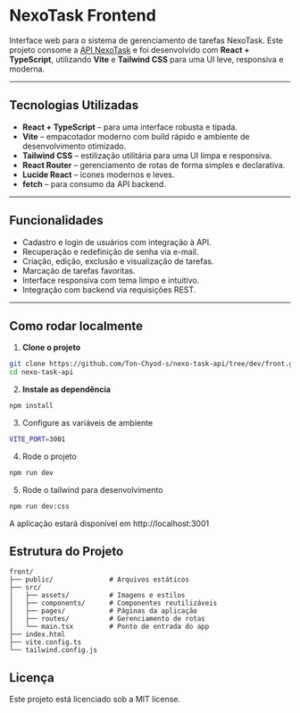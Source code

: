# NexoTask Frontend

Interface web para o sistema de gerenciamento de tarefas NexoTask. Este projeto consome a [API NexoTask](https://github.com/Ton-Chyod-s/nexo-task-api/tree/main/back) e foi desenvolvido com **React + TypeScript**, utilizando **Vite** e **Tailwind CSS** para uma UI leve, responsiva e moderna.

---

## Tecnologias Utilizadas

- **React + TypeScript** – para uma interface robusta e tipada.
- **Vite** – empacotador moderno com build rápido e ambiente de desenvolvimento otimizado.
- **Tailwind CSS** – estilização utilitária para uma UI limpa e responsiva.
- **React Router** – gerenciamento de rotas de forma simples e declarativa.
- **Lucide React** – ícones modernos e leves.
- **fetch** – para consumo da API backend.

---

## Funcionalidades

- Cadastro e login de usuários com integração à API.
- Recuperação e redefinição de senha via e-mail.
- Criação, edição, exclusão e visualização de tarefas.
- Marcação de tarefas favoritas.
- Interface responsiva com tema limpo e intuitivo.
- Integração com backend via requisições REST.

---

## Como rodar localmente

1. **Clone o projeto**

```bash
git clone https://github.com/Ton-Chyod-s/nexo-task-api/tree/dev/front.git
cd nexo-task-api
```

2. **Instale as dependência**
   
```bash
npm install
```

3. Configure as variáveis de ambiente
   
```bash
VITE_PORT=3001
```

4. Rode o projeto

```bash
npm run dev
```

5. Rode o tailwind para desenvolvimento

```bash
npm run dev:css
```

A aplicação estará disponível em http://localhost:3001

## Estrutura do Projeto

```text
front/
├── public/              # Arquivos estáticos
├── src/
│   ├── assets/          # Imagens e estilos
│   ├── components/      # Componentes reutilizáveis
│   ├── pages/           # Páginas da aplicação
│   ├── routes/          # Gerenciamento de rotas
│   └── main.tsx         # Ponto de entrada do app
├── index.html
├── vite.config.ts
└── tailwind.config.js
```

## Licença

Este projeto está licenciado sob a MIT license.
